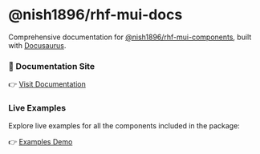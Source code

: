 # @nish1896/rhf-mui-docs

Comprehensive documentation for [@nish1896/rhf-mui-components](https://www.npmjs.com/package/@nish1896/rhf-mui-components), built with [Docusaurus](https://docusaurus.io/).

### 📖 Documentation Site
👉 [Visit Documentation](https://rhf-mui-components.netlify.app)

### Live Examples
Explore live examples for all the components included in the package:

👉 [Examples Demo](https://rhf-mui-components-examples.netlify.app/)